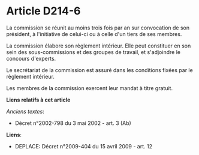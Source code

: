 # Article D214-6

La commission se réunit au moins trois fois par an sur convocation de son président, à l'initiative de celui-ci ou à celle
d'un tiers de ses membres.

La commission élabore son règlement intérieur. Elle peut constituer en son sein des sous-commissions et des groupes de
travail, et s'adjoindre le concours d'experts.

Le secrétariat de la commission est assuré dans les conditions fixées par le règlement intérieur.

Les membres de la commission exercent leur mandat à titre gratuit.

**Liens relatifs à cet article**

_Anciens textes_:

  - Décret n°2002-798 du 3 mai 2002 - art. 3 (Ab)

**Liens**:

  - DEPLACE: Décret n°2009-404 du 15 avril 2009 - art. 12
